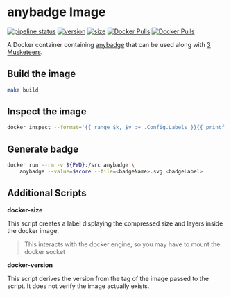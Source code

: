 # anybadge Image

[![pipeline status](https://gitlab.com/fixl/docker-anybadge/badges/master/pipeline.svg)](https://gitlab.com/fixl/docker-anybadge/-/commits/master)
[![version](https://gitlab.com/fixl/docker-anybadge/-/jobs/artifacts/master/raw/version.svg?job=publish)](https://gitlab.com/fixl/docker-anybadge/-/commits/master)
[![size](https://gitlab.com/fixl/docker-anybadge/-/jobs/artifacts/master/raw/size.svg?job=publish)](https://gitlab.com/fixl/docker-anybadge/-/commits/master)
[![Docker Pulls](https://img.shields.io/docker/pulls/fixl/anybadge)](https://hub.docker.com/r/fixl/anybadge)
[![Docker Pulls](https://img.shields.io/docker/stars/fixl/anybadge)](https://hub.docker.com/r/fixl/anybadge)

A Docker container containing [anybadge](https://github.com/jongracecox/anybadge) that can be used
along with [3 Musketeers](https://3musketeers.io/).


## Build the image

```bash
make build
```

## Inspect the image

```bash
docker inspect --format='{{ range $k, $v := .Config.Labels }}{{ printf "%s=%s\n" $k $v}}{{ end }}' anybadge:latest
```

## Generate badge

```bash
docker run --rm -v ${PWD}:/src anybadge \
    anybadge --value=$score --file=<badgeName>.svg <badgeLabel>
```

## Additional Scripts

**docker-size**

This script creates a label displaying the compressed size and layers inside the docker image.

> This interacts with the docker engine, so you may have to mount the docker socket

**docker-version**

This script derives the version from the tag of the image passed to the script. It does not verify
the image actually exists.
